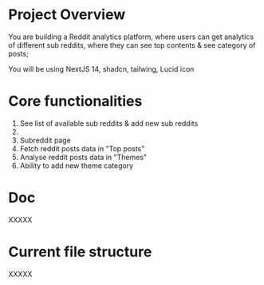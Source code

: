 # Project Overview
You are building a Reddit analytics platform, where users can get analytics of different sub reddits, where they can see top contents & see category of posts;

You will be using NextJS 14, shadcn, tailwing, Lucid icon

# Core functionalities
1. See list of available sub reddits & add new sub reddits
2. 
3. Subreddit page
4. Fetch reddit posts data in "Top posts"
5. Analyse reddit posts data in "Themes"
6. Ability to add new theme category

# Doc
XXXXX

# Current file structure
XXXXX

